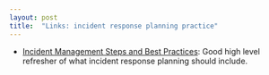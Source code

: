 ```yaml
---
layout: post
title:  "Links: incident response planning practice"
---
```


* [Incident Management Steps and Best Practices](https://www.honeycomb.io/incident-management-best-practices): Good high level refresher of what incident response planning should include.